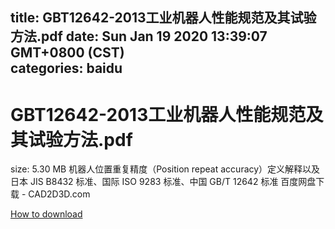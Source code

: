 
title: GBT12642-2013工业机器人性能规范及其试验方法.pdf
date: Sun Jan 19 2020 13:39:07 GMT+0800 (CST)    
categories: baidu
---

# GBT12642-2013工业机器人性能规范及其试验方法.pdf
size: 5.30 MB
 机器人位置重复精度（Position repeat accuracy）定义解释以及日本 JIS B8432 标准、国际 ISO 9283 标准、中国 GB/T 12642 标准 百度网盘下载 - CAD2D3D.com
 

[How to download](https://bpcam.bemobtrk.com/go/2ceec3aa-1ca2-46d6-b9ff-aaa5c184517c?jno=994)